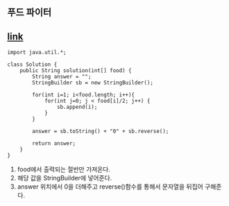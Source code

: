## 푸드 파이터
## [link](hhttps://school.programmers.co.kr/learn/courses/30/lessons/134240)
```
import java.util.*;

class Solution {
    public String solution(int[] food) {
        String answer = "";
        StringBuilder sb = new StringBuilder();
        
        for(int i=1; i<food.length; i++){
            for(int j=0; j < food[i]/2; j++) {
                sb.append(i);
            }
        }
        
        answer = sb.toString() + "0" + sb.reverse();
        
        return answer;
    }
}
```

1. food에서 출력되는 절반만 가져온다. 
2. 해당 값을 StringBuilder에 넣어준다. 
3. answer 위치에서 0을 더해주고 reverse()함수를 통해서 문자열을 뒤집어 구해준다. 
